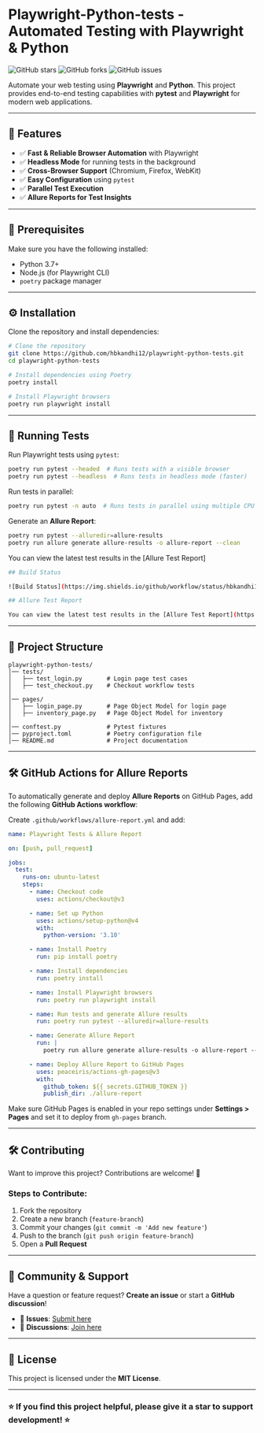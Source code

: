 # Playwright-Python-tests - Automated Testing with Playwright & Python

![GitHub stars](https://img.shields.io/github/stars/hbkandhi12/playwright-python-tests?style=social)
![GitHub forks](https://img.shields.io/github/forks/hbkandhi12/playwright-python-tests?style=social)
![GitHub issues](https://img.shields.io/github/issues/hbkandhi12/playwright-python-tests)

Automate your web testing using **Playwright** and **Python**. This project provides end-to-end testing capabilities with **pytest** and **Playwright** for modern web applications.

---

## 🚀 Features
- ✅ **Fast & Reliable Browser Automation** with Playwright
- ✅ **Headless Mode** for running tests in the background
- ✅ **Cross-Browser Support** (Chromium, Firefox, WebKit)
- ✅ **Easy Configuration** using `pytest`
- ✅ **Parallel Test Execution**
- ✅ **Allure Reports for Test Insights**

---

## 📌 Prerequisites
Make sure you have the following installed:
- Python 3.7+
- Node.js (for Playwright CLI)
- `poetry` package manager

---

## ⚙️ Installation
Clone the repository and install dependencies:
```bash
# Clone the repository
git clone https://github.com/hbkandhi12/playwright-python-tests.git
cd playwright-python-tests

# Install dependencies using Poetry
poetry install

# Install Playwright browsers
poetry run playwright install
```

---

## 🚀 Running Tests
Run Playwright tests using `pytest`:
```bash
poetry run pytest --headed  # Runs tests with a visible browser
poetry run pytest --headless  # Runs tests in headless mode (faster)
```

Run tests in parallel:
```bash
poetry run pytest -n auto  # Runs tests in parallel using multiple CPU cores
```

Generate an **Allure Report**:
```bash
poetry run pytest --alluredir=allure-results
poetry run allure generate allure-results -o allure-report --clean
```
You can view the latest test results in the [Allure Test Report]
```bash
## Build Status

![Build Status](https://img.shields.io/github/workflow/status/hbkandhi12/playwright-python-tests/Playwright%20-%20Pytest%20automation%20suite)

## Allure Test Report

You can view the latest test results in the [Allure Test Report](https://hbkandhi12.github.io/playwright-python-tests/allure-report/).
```

---

## 📁 Project Structure
```
playwright-python-tests/
│── tests/
│   ├── test_login.py       # Login page test cases
│   ├── test_checkout.py    # Checkout workflow tests
│
│── pages/
│   ├── login_page.py       # Page Object Model for login page
│   ├── inventory_page.py   # Page Object Model for inventory
│
│── conftest.py             # Pytest fixtures
│── pyproject.toml          # Poetry configuration file
│── README.md               # Project documentation
```

---

## 🛠️ GitHub Actions for Allure Reports
To automatically generate and deploy **Allure Reports** on GitHub Pages, add the following **GitHub Actions workflow**:

Create `.github/workflows/allure-report.yml` and add:
```yaml
name: Playwright Tests & Allure Report

on: [push, pull_request]

jobs:
  test:
    runs-on: ubuntu-latest
    steps:
      - name: Checkout code
        uses: actions/checkout@v3

      - name: Set up Python
        uses: actions/setup-python@v4
        with:
          python-version: '3.10'

      - name: Install Poetry
        run: pip install poetry

      - name: Install dependencies
        run: poetry install

      - name: Install Playwright browsers
        run: poetry run playwright install

      - name: Run tests and generate Allure results
        run: poetry run pytest --alluredir=allure-results

      - name: Generate Allure Report
        run: |
          poetry run allure generate allure-results -o allure-report --clean

      - name: Deploy Allure Report to GitHub Pages
        uses: peaceiris/actions-gh-pages@v3
        with:
          github_token: ${{ secrets.GITHUB_TOKEN }}
          publish_dir: ./allure-report
```

Make sure GitHub Pages is enabled in your repo settings under **Settings > Pages** and set it to deploy from `gh-pages` branch.

---

## 🛠️ Contributing
Want to improve this project? Contributions are welcome! 🚀

### Steps to Contribute:
1. Fork the repository
2. Create a new branch (`feature-branch`)
3. Commit your changes (`git commit -m 'Add new feature'`)
4. Push to the branch (`git push origin feature-branch`)
5. Open a **Pull Request**

---

## 📢 Community & Support
Have a question or feature request? **Create an issue** or start a **GitHub discussion**!

- 📌 **Issues**: [Submit here](https://github.com/hbkandhi12/playwright-python-tests/issues)
- 💬 **Discussions**: [Join here](https://github.com/hbkandhi12/playwright-python-tests/discussions)

---

## 📜 License
This project is licensed under the **MIT License**.

---

### ⭐ If you find this project helpful, please give it a **star** to support development! ⭐

